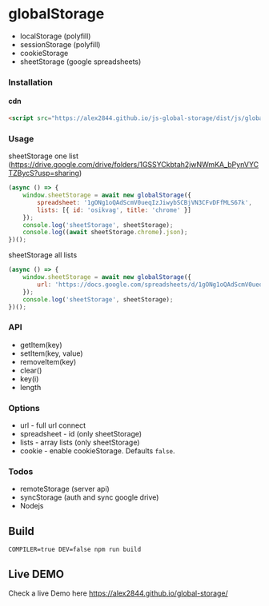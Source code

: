 # globalStorage

  - localStorage (polyfill)
  - sessionStorage (polyfill)
  - cookieStorage
  - sheetStorage (google spreadsheets)

### Installation

#### cdn

```html
<script src="https://alex2844.github.io/js-global-storage/dist/js/globalStorage.js"></script>
```

### Usage

sheetStorage one list (https://drive.google.com/drive/folders/1GSSYCkbtah2jwNWmKA_bPynVYCTZBycS?usp=sharing)
```javascript
(async () => {
    window.sheetStorage = await new globalStorage({
        spreadsheet: '1gONg1oQAdScmV0ueqIzJiwybSCBjVN3CFvDFfMLS67k',
        lists: [{ id: 'osikvag', title: 'chrome' }]
    });
    console.log('sheetStorage', sheetStorage);
    console.log((await sheetStorage.chrome).json);
})();
```

sheetStorage all lists
```javascript
(async () => {
    window.sheetStorage = await new globalStorage({
        url: 'https://docs.google.com/spreadsheets/d/1gONg1oQAdScmV0ueqIzJiwybSCBjVN3CFvDFfMLS67k/edit'
    });
    console.log('sheetStorage', sheetStorage);
})();
```

### API

 - getItem(key)
 - setItem(key, value)
 - removeItem(key)
 - clear()
 - key(i)
 - length

### Options

 - url - full url connect
 - spreadsheet - id (only sheetStorage)
 - lists - array lists (only sheetStorage)
 - cookie - enable cookieStorage. Defaults `false`.

### Todos

 - remoteStorage (server api)
 - syncStorage (auth and sync google drive)
 - Nodejs

## Build
```
COMPILER=true DEV=false npm run build
```

## Live DEMO

Check a live Demo here https://alex2844.github.io/global-storage/
